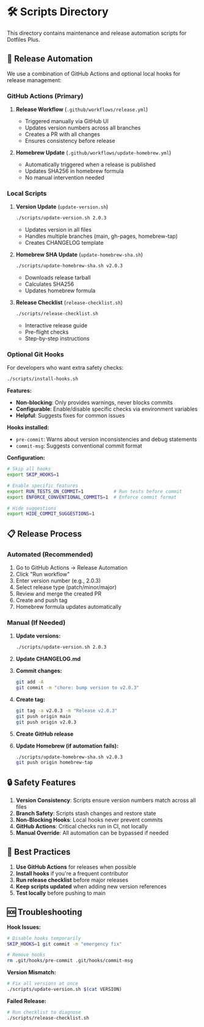 # 🛠️ Scripts Directory

This directory contains maintenance and release automation scripts for Dotfiles Plus.

## 🚀 Release Automation

We use a combination of GitHub Actions and optional local hooks for release management:

### GitHub Actions (Primary)

1. **Release Workflow** (`.github/workflows/release.yml`)
   - Triggered manually via GitHub UI
   - Updates version numbers across all branches
   - Creates a PR with all changes
   - Ensures consistency before release

2. **Homebrew Update** (`.github/workflows/update-homebrew.yml`)
   - Automatically triggered when a release is published
   - Updates SHA256 in homebrew formula
   - No manual intervention needed

### Local Scripts

1. **Version Update** (`update-version.sh`)
   ```bash
   ./scripts/update-version.sh 2.0.3
   ```
   - Updates version in all files
   - Handles multiple branches (main, gh-pages, homebrew-tap)
   - Creates CHANGELOG template

2. **Homebrew SHA Update** (`update-homebrew-sha.sh`)
   ```bash
   ./scripts/update-homebrew-sha.sh v2.0.3
   ```
   - Downloads release tarball
   - Calculates SHA256
   - Updates homebrew formula

3. **Release Checklist** (`release-checklist.sh`)
   ```bash
   ./scripts/release-checklist.sh
   ```
   - Interactive release guide
   - Pre-flight checks
   - Step-by-step instructions

### Optional Git Hooks

For developers who want extra safety checks:

```bash
./scripts/install-hooks.sh
```

**Features:**
- **Non-blocking**: Only provides warnings, never blocks commits
- **Configurable**: Enable/disable specific checks via environment variables
- **Helpful**: Suggests fixes for common issues

**Hooks installed:**
- `pre-commit`: Warns about version inconsistencies and debug statements
- `commit-msg`: Suggests conventional commit format

**Configuration:**
```bash
# Skip all hooks
export SKIP_HOOKS=1

# Enable specific features
export RUN_TESTS_ON_COMMIT=1           # Run tests before commit
export ENFORCE_CONVENTIONAL_COMMITS=1  # Enforce commit format

# Hide suggestions
export HIDE_COMMIT_SUGGESTIONS=1
```

## 📋 Release Process

### Automated (Recommended)

1. Go to GitHub Actions → Release Automation
2. Click "Run workflow"
3. Enter version number (e.g., 2.0.3)
4. Select release type (patch/minor/major)
5. Review and merge the created PR
6. Create and push tag
7. Homebrew formula updates automatically

### Manual (If Needed)

1. **Update versions:**
   ```bash
   ./scripts/update-version.sh 2.0.3
   ```

2. **Update CHANGELOG.md**

3. **Commit changes:**
   ```bash
   git add -A
   git commit -m "chore: bump version to v2.0.3"
   ```

4. **Create tag:**
   ```bash
   git tag -a v2.0.3 -m "Release v2.0.3"
   git push origin main
   git push origin v2.0.3
   ```

5. **Create GitHub release**

6. **Update Homebrew (if automation fails):**
   ```bash
   ./scripts/update-homebrew-sha.sh v2.0.3
   git push origin homebrew-tap
   ```

## 🔒 Safety Features

1. **Version Consistency**: Scripts ensure version numbers match across all files
2. **Branch Safety**: Scripts stash changes and restore state
3. **Non-Blocking Hooks**: Local hooks never prevent commits
4. **GitHub Actions**: Critical checks run in CI, not locally
5. **Manual Override**: All automation can be bypassed if needed

## 📝 Best Practices

1. **Use GitHub Actions** for releases when possible
2. **Install hooks** if you're a frequent contributor
3. **Run release checklist** before major releases
4. **Keep scripts updated** when adding new version references
5. **Test locally** before pushing to main

## 🆘 Troubleshooting

**Hook Issues:**
```bash
# Disable hooks temporarily
SKIP_HOOKS=1 git commit -m "emergency fix"

# Remove hooks
rm .git/hooks/pre-commit .git/hooks/commit-msg
```

**Version Mismatch:**
```bash
# Fix all versions at once
./scripts/update-version.sh $(cat VERSION)
```

**Failed Release:**
```bash
# Run checklist to diagnose
./scripts/release-checklist.sh
```